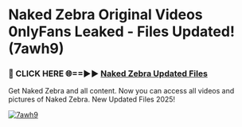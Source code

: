 # Naked Zebra Original Videos 0nlyFans Leaked - Files Updated! (7awh9)

<h3>🔴 CLICK HERE 🌐==►► <a href="https://tinyurl.com/yckcrads" rel="nofollow">Naked Zebra Updated Files</a></h3>

Get Naked Zebra and all content. Now you can access all videos and pictures of Naked Zebra. New Updated Files 2025!

[![7awh9](https://i.imgur.com/hpKpOFt.gif)](https://tinyurl.com/yckcrads)
